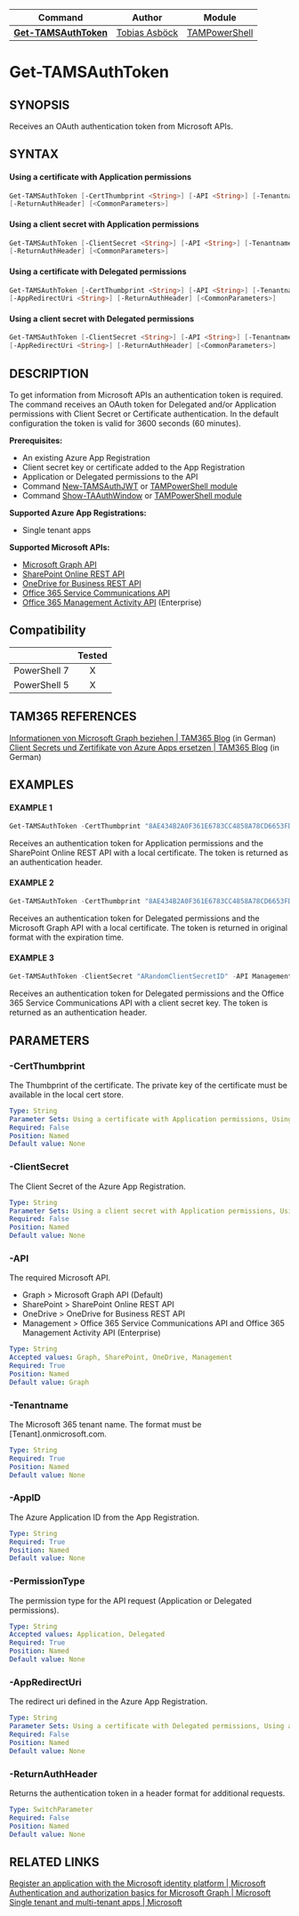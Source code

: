 | Command                                                      | Author                                                      | Module                                                |
| ------------------------------------------------------------ | ------------------------ | ------------------------ |
|**[Get-TAMSAuthToken](/Commands/Authentication/Get-TAMSAuthToken.ps1)**  |[Tobias Asböck](https://www.linkedin.com/in/tobiasasboeck/) |[TAMPowerShell](/Documentation/Module/TAMPowerShell.md) |

# Get-TAMSAuthToken

## SYNOPSIS

Receives an OAuth authentication token from Microsoft APIs. 



## SYNTAX

#### Using a certificate with Application permissions
```powershell
Get-TAMSAuthToken [-CertThumbprint <String>] [-API <String>] [-Tenantname <String>] [-AppID <String>] [-PermissionType <String>] 
[-ReturnAuthHeader] [<CommonParameters>]
```
#### Using a client secret with Application permissions
```powershell
Get-TAMSAuthToken [-ClientSecret <String>] [-API <String>] [-Tenantname <String>] [-AppID <String>] [-PermissionType <String>] 
[-ReturnAuthHeader] [<CommonParameters>]
```
#### Using a certificate with Delegated permissions
```powershell
Get-TAMSAuthToken [-CertThumbprint <String>] [-API <String>] [-Tenantname <String>] [-AppID <String>] [-PermissionType <String>] 
[-AppRedirectUri <String>] [-ReturnAuthHeader] [<CommonParameters>]
```
#### Using a client secret with Delegated permissions
```powershell
Get-TAMSAuthToken [-ClientSecret <String>] [-API <String>] [-Tenantname <String>] [-AppID <String>] [-PermissionType <String>] 
[-AppRedirectUri <String>] [-ReturnAuthHeader] [<CommonParameters>]
```


## DESCRIPTION

To get information from Microsoft APIs an authentication token is required. The command receives an OAuth token for Delegated and/or Application permissions with Client Secret or Certificate authentication. In the default configuration the token is valid for 3600 seconds (60 minutes).

**Prerequisites:**

- An existing Azure App Registration 
- Client secret key or certificate added to the App Registration 
- Application or Delegated permissions to the API
- Command [New-TAMSAuthJWT](/Documentation/New-TAMSAuthJWT.md) or [TAMPowerShell module](/Documentation/Module/TAMPowerShell.md)   
- Command [Show-TAAuthWindow](/Documentation/Show-TAAuthWindow.md) or [TAMPowerShell module](/Documentation/Module/TAMPowerShell.md)   
  



**Supported Azure App Registrations:**

- Single tenant apps



**Supported Microsoft APIs:**

 - [Microsoft Graph API](https://docs.microsoft.com/en-us/graph/overview)
 - [SharePoint Online REST API](https://docs.microsoft.com/en-us/sharepoint/dev/sp-add-ins/get-to-know-the-sharepoint-rest-service)
 - [OneDrive for Business REST API](https://docs.microsoft.com/en-us/sharepoint/dev/sp-add-ins/get-to-know-the-sharepoint-rest-service)  
- [Office 365 Service Communications API](https://docs.microsoft.com/en-us/office/office-365-management-api/office-365-service-communications-api-reference)   
 - [Office 365 Management Activity API](https://docs.microsoft.com/en-us/office/office-365-management-api/office-365-management-activity-api-reference) (Enterprise)  
   


## Compatibility
|              | Tested |
| :----------: | :----: |
| PowerShell 7 |   X    |
| PowerShell 5 |   X    |



## TAM365 REFERENCES

[Informationen von Microsoft  Graph beziehen | TAM365 Blog](https://blog.topedia.com/?p=6680) (in German)  
[Client Secrets und Zertifikate von Azure Apps ersetzen | TAM365 Blog](https://blog.topedia.com/2021/02/client-secrets-und-zertifikate-von-azure-apps-ersetzen) (in German) 



## EXAMPLES

#### EXAMPLE 1
```powershell
Get-TAMSAuthToken -CertThumbprint "8AE434B2A0F361E6783CC4858A78CD6653FD8843" -API SharePoint -Tenantname contoso.onmicrosoft.com -AppId "69dc00r2-d7d7-4835-a16a-d2f299854j37" -PermissionType Application -ReturnAuthHeader
```

Receives an authentication token for Application permissions and the SharePoint Online REST API with a local certificate. The token is returned as an authentication header. 

#### EXAMPLE 2
```powershell
Get-TAMSAuthToken -CertThumbprint "8AE434B2A0F361E6783CC4858A78CD6653FD8843" -API Graph -Tenantname contoso.onmicrosoft.com -AppId "69dc00r2-d7d7-4835-a16a-d2f299854j37" -PermissionType Delegated -AppRedirectUri "http://localhost/myapp/" 
```

Receives an authentication token for Delegated  permissions and the Microsoft Graph API with a local certificate. The token is returned in original format with the expiration time. 

#### EXAMPLE 3
```powershell
Get-TAMSAuthToken -ClientSecret "ARandomClientSecretID" -API Management -Tenantname contoso.onmicrosoft.com -AppId "69dc00r2-d7d7-4835-a16a-d2f299854j37" -PermissionType Delegated -AppRedirectUri "http://localhost/myapp/" -ReturnAuthHeader
```

Receives an authentication token for Delegated permissions and the Office 365 Service Communications API with a client secret key. The token is returned as an authentication header. 



## PARAMETERS

### -CertThumbprint
The Thumbprint of the certificate. The private key of the certificate must be available in the local cert store. 

```yaml
Type: String
Parameter Sets: Using a certificate with Application permissions, Using a certificate with Delegated permissions
Required: False
Position: Named
Default value: None
```
### -ClientSecret
The Client Secret of  the Azure App Registration. 

```yaml
Type: String
Parameter Sets: Using a client secret with Application permissions, Using a client secret with Delegated permissions
Required: False
Position: Named
Default value: None
```
### -API
The required Microsoft API. 
 - Graph > Microsoft Graph API (Default)
 - SharePoint > SharePoint Online REST API
 - OneDrive > OneDrive for Business REST API
 - Management > Office 365 Service Communications API and Office 365 Management Activity API (Enterprise)

```yaml
Type: String
Accepted values: Graph, SharePoint, OneDrive, Management
Required: True
Position: Named
Default value: Graph
```

### -Tenantname
The Microsoft 365 tenant name. The format must be [Tenant].onmicrosoft.com.

```yaml
Type: String
Required: True
Position: Named
Default value: None
```

### -AppID
The Azure Application ID from the App Registration.

```yaml
Type: String
Required: True
Position: Named
Default value: None
```

### -PermissionType
The permission type for the API request (Application or Delegated permissions). 

```yaml
Type: String
Accepted values: Application, Delegated
Required: True
Position: Named
Default value: None
```

### -AppRedirectUri
The redirect uri defined in the Azure App Registration.

```yaml
Type: String
Parameter Sets: Using a certificate with Delegated permissions, Using a client secret with Delegated permissions
Required: False
Position: Named
Default value: None
```

### -ReturnAuthHeader
Returns the authentication token in a header format for additional requests. 

```yaml
Type: SwitchParameter
Required: False
Position: Named
Default value: None
```



## RELATED LINKS

[Register an application with the Microsoft identity platform | Microsoft](https://docs.microsoft.com/en-us/azure/active-directory/develop/quickstart-register-app)  
[Authentication and authorization basics for Microsoft Graph | Microsoft](https://docs.microsoft.com/en-us/graph/auth/auth-concepts)  
[Single tenant and multi-tenant apps | Microsoft](https://docs.microsoft.com/bs-cyrl-ba/azure/active-directory/develop/single-and-multi-tenant-apps)  